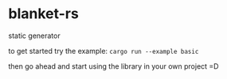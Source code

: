 # blanket-rs
static generator

to get started try the example: `cargo run --example basic`

then go ahead and start using the library in your own project =D
